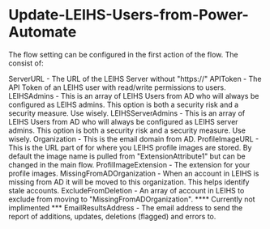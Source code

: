 # Update-LEIHS-Users-from-Power-Automate

The flow setting can be configured in the first action of the flow. The consist of:

ServerURL - The URL of the LEIHS Server without "https://"
APIToken - The API Token of an LEIHS user with read/write permissions to users.
LEIHSAdmins - This is an array of LEIHS Users from AD who will always be configured as LEIHS admins. This option is both a security risk and a security measure. Use wisely.
LEIHSServerAdmins - This is an array of LEIHS Users from AD who will always be configured as LEIHS server admins. This option is both a security risk and a security measure. Use wisely.
Organization - This is the email domain from AD.
ProfileImageURL - This is the URL part of for where you LEIHS profile images are stored. By default the image name is pulled from "ExtensionAttribute1" but can be changed in the main flow.
ProfilImageExtension - The extension for your profile images.
MissingFromADOrganization - When an account in LEIHS is missing from AD it will be moved to this organization. This helps identify stale accounts.
ExcludeFromDeletion - An array of account in LEIHS to exclude from moving to "MissingFromADOrganization". **** Currently not implimented ***
EmailResultsAddress - The email address to send the report of additions, updates, deletions (flagged) and errors to.

